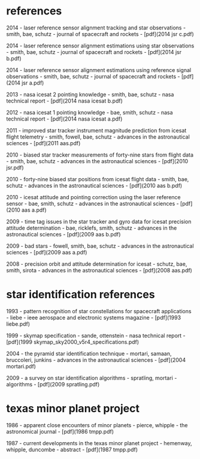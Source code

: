 # references

2014 - laser reference sensor alignment tracking and star observations - smith, bae, schutz - journal of spacecraft and rockets - [pdf](2014 jsr c.pdf)

2014 - laser reference sensor alignment estimations using star observations - smith, bae, schutz - journal of spacecraft and rockets - [pdf](2014 jsr b.pdf)

2014 - laser reference sensor alignment estimations using reference signal observations - smith, bae, schutz - journal of spacecraft and rockets - [pdf](2014 jsr a.pdf)

2013 - nasa icesat 2 pointing knowledge - smith, bae, schutz - nasa technical report - [pdf](2014 nasa icesat b.pdf)

2012 - nasa icesat 1 pointing knowledge - bae, smith, schutz - nasa technical report - [pdf](2014 nasa icesat a.pdf)

2011 - improved star tracker instrument magnitude prediction from icesat flight telemetry - smith, fowell, bae, schutz - advances in the astronautical sciences - [pdf](2011 aas.pdf)

2010 - biased star tracker measurements of forty-nine stars from flight data - smith, bae, schutz - advances in the astronautical sciences - [pdf](2010 jsr.pdf)

2010 - forty-nine biased star positions from icesat flight data - smith, bae, schutz - advances in the astronautical sciences - [pdf](2010 aas b.pdf)

2010 - icesat attitude and pointing correction using the laser reference sensor - bae, smith, schutz - advances in the astronautical sciences - [pdf](2010 aas a.pdf)

2009 - time tag issues in the star tracker and gyro data for icesat precision attitude determination - bae, ricklefs, smith, schutz - advances in the astronautical sciences - [pdf](2009 aas b.pdf)

2009 - bad stars  - fowell, smith, bae, schutz - advances in the astronautical sciences - [pdf](2009 aas a.pdf)

2008 - precision orbit and attitude determination for icesat - schutz, bae, smith, sirota - advances in the astronautical sciences - [pdf](2008 aas.pdf)

# star identification references

1993 - pattern recognition of star constellations for spacecraft applications - liebe - ieee aerospace and electronic systems magazine - [pdf](1993 liebe.pdf)

1999 - skymap specification - sande, ottenstein - nasa technical report - [pdf](1999 skymap_sky2000_v5r4_specifications.pdf)

2004 - the pyramid star identification technique - mortari, samaan, bruccoleri, junkins - advances in the astronautical sciences - [pdf](2004 mortari.pdf)

2009 - a survey on star identification algorithms - spratling, mortari - algorithms - [pdf](2009 spratling.pdf)

# texas minor planet project

1986 - apparent close encounters of minor planets - pierce, whipple - the astronomical journal - [pdf](1986 tmpp.pdf)

1987 - current developments in the texas minor planet project - hemenway, whipple, duncombe - abstract - [pdf](1987 tmpp.pdf)

